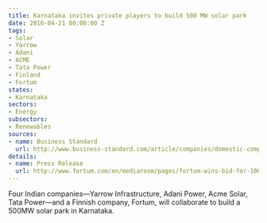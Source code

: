 ```yaml
---
title: Karnataka invites private players to build 500 MW solar park
date: 2016-04-21 00:00:00 Z
tags:
- Solar
- Yarrow
- Adani
- ACME
- Tata Power
- Finland
- Fortum
states:
- Karnataka
sectors:
- Energy
subsectors:
- Renewables
sources:
- name: Business Standard
  url: http://www.business-standard.com/article/companies/domestic-companies-take-lead-in-solar-park-tender-in-karnataka-116041300376_1.html
details:
- name: Press Release
  url: http://www.fortum.com/en/mediaroom/pages/fortum-wins-bid-for-100-mw-solar-power-park-in-a-reverse-auction-in-karnataka,-india,-with-a-fixed-tariff-for-25-years.aspx
---
```


Four Indian companies—Yarrow Infrastructure, Adani Power, Acme Solar, Tata Power—and a Finnish company, Fortum, will collaborate to build a 500MW solar park in Karnataka.
